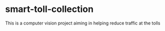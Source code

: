 # smart-toll-collection

This is a computer vision project aiming in helping reduce traffic at the tolls
